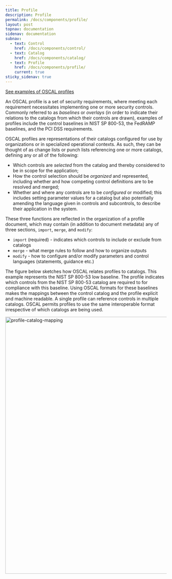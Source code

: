 ```yaml
---
title: Profile
description: Profile
permalink: /docs/components/profile/
layout: post
topnav: documentation
sidenav: documentation
subnav:
  - text: Control
    href: /docs/components/control/
  - text: Catalog
    href: /docs/components/catalog/
  - text: Profile
    href: /docs/components/profile/
    current: true
sticky_sidenav: true
---
```


[See examples of OSCAL profiles](/resources/examples/profiles/)

An OSCAL profile is a set of security requirements, where meeting each requirement necessitates implementing one or more security controls. Commonly referred to as *baselines* or *overlays* (in order to indicate their relations to the catalogs from which their controls are drawn), examples of profiles include the control baselines in NIST SP 800-53, the FedRAMP baselines, and the PCI DSS requirements.

OSCAL profiles are representations of their catalogs configured for use by organizations or in specialized operational contexts. As such, they can be thought of as change lists or punch lists referencing one or more catalogs, defining any or all of the following:

* Which controls are *selected* from the catalog and thereby considered to be in scope for the application;
* How the control selection should be *organized* and represented, including whether and how competing control definitions are to be resolved and merged;
* Whether and where any controls are to be *configured* or modified; this includes setting parameter values for a catalog but also potentially amending the language given in controls and subcontrols, to describe their application in the system. 

These three functions are reflected in the organization of a profile document, which may contain (in addition to document metadata) any of three sections, `import`, `merge`, and `modify`:

* `import` (required) - indicates which controls to include or exclude from catalogs
* `merge` - what merge rules to follow and how to organize outputs
* `modify` - how to configure and/or modify parameters and control languages (statements, guidance etc.)

The figure below sketches how OSCAL relates profiles to catalogs. This example represents the NIST SP 800-53 low baseline. The profile indicates which controls from the NIST SP 800-53 catalog are required to for compliance with this baseline. Using OSCAL formats for these baselines makes the mappings between the control catalog and the profile explicit and machine readable. A single profile can reference controls in multiple catalogs. OSCAL permits profiles to use the same interoperable format irrespective of which catalogs are being used.

<img src="/assets/img/profile-catalog-mapping-trivial-example.png" alt="profile-catalog-mapping" width="800" />
